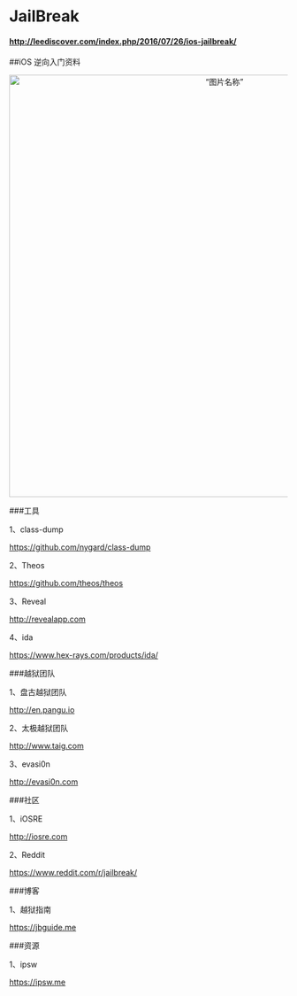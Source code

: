 # JailBreak
####  <http://leediscover.com/index.php/2016/07/26/ios-jailbreak/>

##iOS 逆向入门资料

 <div align='center'>
        <img src="http://ww1.sinaimg.cn/large/006tNbRwgw1f67p85pyxgj31ak0q7n2a.jpg" width = "763" height = auto alt=“图片名称” align=center />  
 </div>

###工具

1、class-dump

<https://github.com/nygard/class-dump>

2、Theos

<https://github.com/theos/theos>

3、Reveal

<http://revealapp.com>

4、ida

<https://www.hex-rays.com/products/ida/>

###越狱团队

1、盘古越狱团队

<http://en.pangu.io>

2、太极越狱团队

<http://www.taig.com>

3、evasi0n

<http://evasi0n.com>

###社区

1、iOSRE

<http://iosre.com>

2、Reddit

<https://www.reddit.com/r/jailbreak/>

###博客

1、越狱指南

<https://jbguide.me>

###资源

1、ipsw

<https://ipsw.me>




 